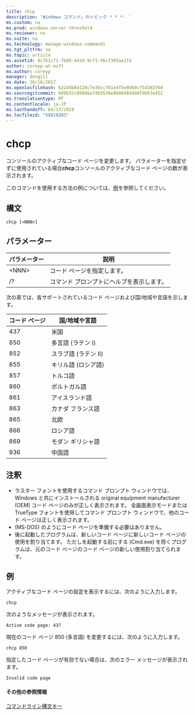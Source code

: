 ```yaml
---
title: chcp
description: 'Windows コマンド」のトピック * * *- '
ms.custom: na
ms.prod: windows-server-threshold
ms.reviewer: na
ms.suite: na
ms.technology: manage-windows-commands
ms.tgt_pltfrm: na
ms.topic: article
ms.assetid: dc7b1c71-7b80-443d-9cf1-9bcf305aa1fd
author: coreyp-at-msft
ms.author: coreyp
manager: dongill
ms.date: 10/16/2017
ms.openlocfilehash: 622d4b64128c7e39cc761e4f5e9d69cf54383760
ms.sourcegitcommit: 0d0b32c8986ba7db9536e0b8648d4ddf9b03e452
ms.translationtype: MT
ms.contentlocale: ja-JP
ms.lasthandoff: 04/17/2019
ms.locfileid: "59819203"
---
```

# <a name="chcp"></a>chcp



コンソールのアクティブなコード ページを変更します。 パラメーターを指定せずに使用されている場合**chcp**コンソールのアクティブなコード ページの数が表示されます。

このコマンドを使用する方法の例については、[例](#BKMK_examples)を参照してください。

## <a name="syntax"></a>構文

```
chcp [<NNN>]
```

## <a name="parameters"></a>パラメーター

|パラメーター|説明|
|---------|-----------|
|\<NNN>|コード ページを指定します。|
|/?|コマンド プロンプトにヘルプを表示します。|

次の表では、各サポートされているコード ページおよび国/地域や言語を示します。

|コード ページ|国/地域や言語|
|---------|--------------------------|
|437|米国|
|850|多言語 (ラテン I)|
|852|スラブ語 (ラテン II)|
|855|キリル語 (ロシア語)|
|857|トルコ語|
|860|ポルトガル語|
|861|アイスランド語|
|863|カナダ フランス語|
|865|北欧|
|866|ロシア語|
|869|モダン ギリシャ語|
|936|中国語|

## <a name="remarks"></a>注釈

-   ラスター フォントを使用するコマンド プロンプト ウィンドウでは、Windows と共にインストールされる original equipment manufacturer (OEM) コード ページのみが正しく表示されます。 全画面表示モードまたは TrueType フォントを使用してコマンド プロンプト ウィンドウで、他のコード ページは正しく表示されます。
-   (MS-DOS) のようにコード ページを準備する必要はありません。
-   後に起動したプログラムは、新しいコード ページに新しいコード ページの使用を割り当てます。 ただしを起動する前にする (Cmd.exe) を除くプログラムは、元のコード ページのコード ページの新しい使用割り当てられます。

## <a name="BKMK_examples"></a>例

アクティブなコード ページの設定を表示するには、次のように入力します。
```
chcp
```
次のようなメッセージが表示されます。

`Active code page: 437`

現在のコード ページ 850 (多言語) を変更するには、次のように入力します。
```
chcp 850
```
指定したコード ページが有効でない場合は、次のエラー メッセージが表示されます。

`Invalid code page`

#### <a name="additional-references"></a>その他の参照情報

[コマンドライン構文キー](command-line-syntax-key.md)
